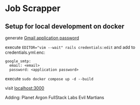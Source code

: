 # Job Scrapper

## Setup for local development on docker

generate [Gmail application password](https://knowledge.workspace.google.com/kb/how-to-generate-an-app-passwords-000009237)

execute `EDITOR="vim --wait" rails credentials:edit` and add to credentials.yml.enc:
```
google_smtp:
  email: <email>
  password: <application password>
```

execute `sudo docker compose up -d --build`

visit [localhost:3000](http://localhost:3000/)

Adding:
Planet Argon
FullStack Labs
Evil Martians